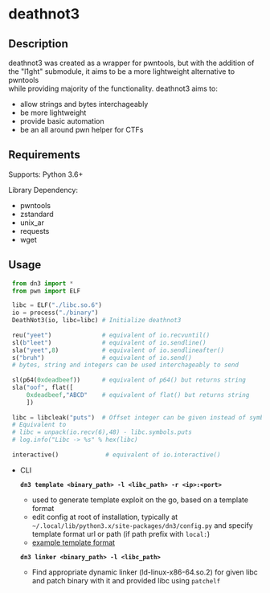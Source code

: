 deathnot3
====

## Description
deathnot3 was created as a wrapper for pwntools, but with the addition of the "l1ght" submodule, it aims to be a more lightweight alternative to pwntools\
while providing majority of the functionality. deathnot3 aims to:
 - allow strings and bytes interchageably
 - be more lightweight
 - provide basic automation
 - be an all around pwn helper for CTFs

## Requirements
Supports: Python 3.6+

Library Dependency:
- pwntools
- zstandard
- unix_ar
- requests
- wget

## Usage

 ```py
  from dn3 import *
  from pwn import ELF

  libc = ELF("./libc.so.6")
  io = process("./binary")
  DeathNot3(io, libc=libc) # Initialize deathnot3
  
  reu("yeet")              # equivalent of io.recvuntil()
  sl(b"leet")              # equivalent of io.sendline()
  sla("yeet",8)            # equivalent of io.sendlineafter()
  s("bruh")                # equivalent of io.send()
  # bytes, string and integers can be used interchageably to send
  
  sl(p64(0xdeadbeef))      # equivalent of p64() but returns string
  sla("oof", flat([
	  0xdeadbeef,"ABCD"    # equivalent of flat() but returns string
	  ])
  
  libc = libcleak("puts")  # Offset integer can be given instead of symbol
  # Equivalent to
  # libc = unpack(io.recv(6),48) - libc.symbols.puts
  # log.info("Libc -> %s" % hex(libc)
  
  interactive()             # equivalent of io.interactive()
  ```

 - CLI
 
	**`dn3 template <binary_path> -l <libc_path> -r <ip>:<port>`**
	- used to generate template exploit on the go, based on a template format
	 - edit config at root of installation, typically at `~/.local/lib/python3.x/site-packages/dn3/config.py` and specify template format url or path (if path prefix with `local:`)
	 - [example template format](https://github.com/k1R4/Pwn/blob/main/dn3_template.py)
	 
	**`dn3 linker <binary_path> -l <libc_path>`**
	 - Find appropriate dynamic linker (ld-linux-x86-64.so.2) for given libc and patch binary with it and provided libc using `patchelf`
